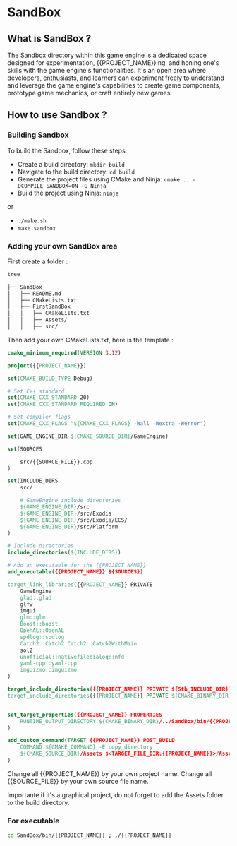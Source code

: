 # SandBox

## What is SandBox ?

The Sandbox directory within this game engine is a dedicated space designed for experimentation, {{PROJECT_NAME}}ing, and honing one's skills with the game engine's functionalities. It's an open area where developers, enthusiasts, and learners can experiment freely to understand and leverage the game engine's capabilities to create game components, prototype game mechanics, or craft entirely new games.

## How to use Sandbox ?

### Building Sandbox

To build the Sandbox, follow these steps:

-   Create a build directory: `mkdir build`
-   Navigate to the build directory: `cd build`
-   Generate the project files using CMake and Ninja: `cmake .. -DCOMPILE_SANDBOX=ON -G Ninja`
-   Build the project using Ninja: `ninja`

or

-   `./make.sh`
-   `make sandbox`

### Adding your own SandBox area

First create a folder :

```bash
tree

├── SandBox
│   ├── README.md
│   ├── CMakeLists.txt
│   ├── FirstSandBox
│   │   ├── CMakeLists.txt
│   │   ├── Assets/
│   │   ├── src/
```

Then add your own CMakeLists.txt, here is the template :

```cmake
cmake_minimum_required(VERSION 3.12)

project({{PROJECT_NAME}})

set(CMAKE_BUILD_TYPE Debug)

# Set C++ standard
set(CMAKE_CXX_STANDARD 20)
set(CMAKE_CXX_STANDARD_REQUIRED ON)

# Set compiler flags
set(CMAKE_CXX_FLAGS "${CMAKE_CXX_FLAGS} -Wall -Wextra -Werror")

set(GAME_ENGINE_DIR ${CMAKE_SOURCE_DIR}/GameEngine)

set(SOURCES

    src/{{SOURCE_FILE}}.cpp
)

set(INCLUDE_DIRS
    src/

    # GameEngine include directories
    ${GAME_ENGINE_DIR}/src
    ${GAME_ENGINE_DIR}/src/Exodia
    ${GAME_ENGINE_DIR}/src/Exodia/ECS/
    ${GAME_ENGINE_DIR}/src/Platform
)

# Include directories
include_directories(${INCLUDE_DIRS})

# Add an executable for the {{PROJECT_NAME}}
add_executable({{PROJECT_NAME}} ${SOURCES})

target_link_libraries({{PROJECT_NAME}} PRIVATE
    GameEngine
    glad::glad
    glfw
    imgui
    glm::glm
    Boost::boost
    OpenAL::OpenAL
    spdlog::spdlog
    Catch2::Catch2 Catch2::Catch2WithMain
    sol2
    unofficial::nativefiledialog::nfd
    yaml-cpp::yaml-cpp
    imguizmo::imguizmo
)

target_include_directories({{PROJECT_NAME}} PRIVATE ${Stb_INCLUDE_DIR})
target_include_directories({{PROJECT_NAME}} PRIVATE ${CMAKE_BINARY_DIR}/_deps/imgui-src)


set_target_properties({{PROJECT_NAME}} PROPERTIES
    RUNTIME_OUTPUT_DIRECTORY ${CMAKE_BINARY_DIR}/../SandBox/bin/{{PROJECT_NAME}}
)

add_custom_command(TARGET {{PROJECT_NAME}} POST_BUILD
    COMMAND ${CMAKE_COMMAND} -E copy_directory
    ${CMAKE_SOURCE_DIR}/Assets $<TARGET_FILE_DIR:{{PROJECT_NAME}}>/Assets
)
```

Change all {{PROJECT_NAME}} by your own project name.
Change all {{SOURCE_FILE}} by your own source file name.

Importante if it's a graphical project, do not forget to add the Assets folder to the build directory.

### For executable

```bash
cd SandBox/bin/{{PROJECT_NAME}} ; ./{{PROJECT_NAME}}
```
